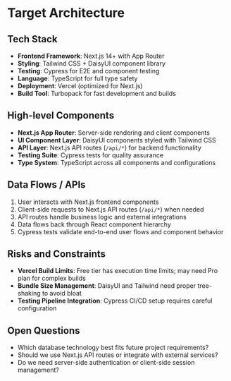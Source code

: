 # Target Architecture

## Tech Stack

- **Frontend Framework**: Next.js 14+ with App Router
- **Styling**: Tailwind CSS + DaisyUI component library
- **Testing**: Cypress for E2E and component testing
- **Language**: TypeScript for full type safety
- **Deployment**: Vercel (optimized for Next.js)
- **Build Tool**: Turbopack for fast development and builds

## High-level Components

- **Next.js App Router**: Server-side rendering and client components
- **UI Component Layer**: DaisyUI components styled with Tailwind CSS
- **API Layer**: Next.js API routes (`/api/*`) for backend functionality
- **Testing Suite**: Cypress tests for quality assurance
- **Type System**: TypeScript across all components and configurations

## Data Flows / APIs

1. User interacts with Next.js frontend components
2. Client-side requests to Next.js API routes (`/api/*`) when needed
3. API routes handle business logic and external integrations
4. Data flows back through React component hierarchy
5. Cypress tests validate end-to-end user flows and component behavior

## Risks and Constraints

- **Vercel Build Limits**: Free tier has execution time limits; may need Pro plan for complex builds
- **Bundle Size Management**: DaisyUI and Tailwind need proper tree-shaking to avoid bloat
- **Testing Pipeline Integration**: Cypress CI/CD setup requires careful configuration

## Open Questions

- Which database technology best fits future project requirements?
- Should we use Next.js API routes or integrate with external services?
- Do we need server-side authentication or client-side session management?
